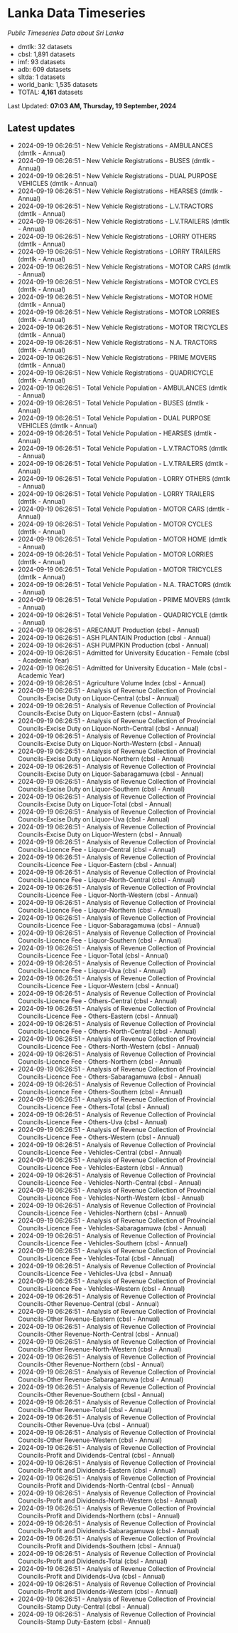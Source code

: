 # Lanka Data Timeseries
*Public Timeseries Data about Sri Lanka*

* dmtlk: 32 datasets
* cbsl: 1,891 datasets
* imf: 93 datasets
* adb: 609 datasets
* sltda: 1 datasets
* world_bank: 1,535 datasets
* TOTAL: **4,161** datasets

Last Updated: **07:03 AM, Thursday, 19 September, 2024**

## Latest updates

* 2024-09-19 06:26:51 - New Vehicle Registrations - AMBULANCES (dmtlk - Annual)
* 2024-09-19 06:26:51 - New Vehicle Registrations - BUSES (dmtlk - Annual)
* 2024-09-19 06:26:51 - New Vehicle Registrations - DUAL PURPOSE VEHICLES (dmtlk - Annual)
* 2024-09-19 06:26:51 - New Vehicle Registrations - HEARSES (dmtlk - Annual)
* 2024-09-19 06:26:51 - New Vehicle Registrations - L.V.TRACTORS (dmtlk - Annual)
* 2024-09-19 06:26:51 - New Vehicle Registrations - L.V.TRAILERS (dmtlk - Annual)
* 2024-09-19 06:26:51 - New Vehicle Registrations - LORRY OTHERS (dmtlk - Annual)
* 2024-09-19 06:26:51 - New Vehicle Registrations - LORRY TRAILERS (dmtlk - Annual)
* 2024-09-19 06:26:51 - New Vehicle Registrations - MOTOR CARS (dmtlk - Annual)
* 2024-09-19 06:26:51 - New Vehicle Registrations - MOTOR CYCLES (dmtlk - Annual)
* 2024-09-19 06:26:51 - New Vehicle Registrations - MOTOR HOME (dmtlk - Annual)
* 2024-09-19 06:26:51 - New Vehicle Registrations - MOTOR LORRIES (dmtlk - Annual)
* 2024-09-19 06:26:51 - New Vehicle Registrations - MOTOR TRICYCLES (dmtlk - Annual)
* 2024-09-19 06:26:51 - New Vehicle Registrations - N.A. TRACTORS (dmtlk - Annual)
* 2024-09-19 06:26:51 - New Vehicle Registrations - PRIME MOVERS (dmtlk - Annual)
* 2024-09-19 06:26:51 - New Vehicle Registrations - QUADRICYCLE (dmtlk - Annual)
* 2024-09-19 06:26:51 - Total Vehicle Population - AMBULANCES (dmtlk - Annual)
* 2024-09-19 06:26:51 - Total Vehicle Population - BUSES (dmtlk - Annual)
* 2024-09-19 06:26:51 - Total Vehicle Population - DUAL PURPOSE VEHICLES (dmtlk - Annual)
* 2024-09-19 06:26:51 - Total Vehicle Population - HEARSES (dmtlk - Annual)
* 2024-09-19 06:26:51 - Total Vehicle Population - L.V.TRACTORS (dmtlk - Annual)
* 2024-09-19 06:26:51 - Total Vehicle Population - L.V.TRAILERS (dmtlk - Annual)
* 2024-09-19 06:26:51 - Total Vehicle Population - LORRY OTHERS (dmtlk - Annual)
* 2024-09-19 06:26:51 - Total Vehicle Population - LORRY TRAILERS (dmtlk - Annual)
* 2024-09-19 06:26:51 - Total Vehicle Population - MOTOR CARS (dmtlk - Annual)
* 2024-09-19 06:26:51 - Total Vehicle Population - MOTOR CYCLES (dmtlk - Annual)
* 2024-09-19 06:26:51 - Total Vehicle Population - MOTOR HOME (dmtlk - Annual)
* 2024-09-19 06:26:51 - Total Vehicle Population - MOTOR LORRIES (dmtlk - Annual)
* 2024-09-19 06:26:51 - Total Vehicle Population - MOTOR TRICYCLES (dmtlk - Annual)
* 2024-09-19 06:26:51 - Total Vehicle Population - N.A. TRACTORS (dmtlk - Annual)
* 2024-09-19 06:26:51 - Total Vehicle Population - PRIME MOVERS (dmtlk - Annual)
* 2024-09-19 06:26:51 - Total Vehicle Population - QUADRICYCLE (dmtlk - Annual)
* 2024-09-19 06:26:51 - ARECANUT Production (cbsl - Annual)
* 2024-09-19 06:26:51 - ASH PLANTAIN Production (cbsl - Annual)
* 2024-09-19 06:26:51 - ASH PUMPKIN Production (cbsl - Annual)
* 2024-09-19 06:26:51 - Admitted for University Education - Female (cbsl - Academic Year)
* 2024-09-19 06:26:51 - Admitted for University Education - Male (cbsl - Academic Year)
* 2024-09-19 06:26:51 - Agriculture Volume Index (cbsl - Annual)
* 2024-09-19 06:26:51 - Analysis of Revenue Collection of Provincial Councils-Excise Duty on Liquor-Central (cbsl - Annual)
* 2024-09-19 06:26:51 - Analysis of Revenue Collection of Provincial Councils-Excise Duty on Liquor-Eastern (cbsl - Annual)
* 2024-09-19 06:26:51 - Analysis of Revenue Collection of Provincial Councils-Excise Duty on Liquor-North-Central (cbsl - Annual)
* 2024-09-19 06:26:51 - Analysis of Revenue Collection of Provincial Councils-Excise Duty on Liquor-North-Western (cbsl - Annual)
* 2024-09-19 06:26:51 - Analysis of Revenue Collection of Provincial Councils-Excise Duty on Liquor-Northern (cbsl - Annual)
* 2024-09-19 06:26:51 - Analysis of Revenue Collection of Provincial Councils-Excise Duty on Liquor-Sabaragamuwa (cbsl - Annual)
* 2024-09-19 06:26:51 - Analysis of Revenue Collection of Provincial Councils-Excise Duty on Liquor-Southern (cbsl - Annual)
* 2024-09-19 06:26:51 - Analysis of Revenue Collection of Provincial Councils-Excise Duty on Liquor-Total (cbsl - Annual)
* 2024-09-19 06:26:51 - Analysis of Revenue Collection of Provincial Councils-Excise Duty on Liquor-Uva (cbsl - Annual)
* 2024-09-19 06:26:51 - Analysis of Revenue Collection of Provincial Councils-Excise Duty on Liquor-Western (cbsl - Annual)
* 2024-09-19 06:26:51 - Analysis of Revenue Collection of Provincial Councils-Licence Fee - Liquor-Central (cbsl - Annual)
* 2024-09-19 06:26:51 - Analysis of Revenue Collection of Provincial Councils-Licence Fee - Liquor-Eastern (cbsl - Annual)
* 2024-09-19 06:26:51 - Analysis of Revenue Collection of Provincial Councils-Licence Fee - Liquor-North-Central (cbsl - Annual)
* 2024-09-19 06:26:51 - Analysis of Revenue Collection of Provincial Councils-Licence Fee - Liquor-North-Western (cbsl - Annual)
* 2024-09-19 06:26:51 - Analysis of Revenue Collection of Provincial Councils-Licence Fee - Liquor-Northern (cbsl - Annual)
* 2024-09-19 06:26:51 - Analysis of Revenue Collection of Provincial Councils-Licence Fee - Liquor-Sabaragamuwa (cbsl - Annual)
* 2024-09-19 06:26:51 - Analysis of Revenue Collection of Provincial Councils-Licence Fee - Liquor-Southern (cbsl - Annual)
* 2024-09-19 06:26:51 - Analysis of Revenue Collection of Provincial Councils-Licence Fee - Liquor-Total (cbsl - Annual)
* 2024-09-19 06:26:51 - Analysis of Revenue Collection of Provincial Councils-Licence Fee - Liquor-Uva (cbsl - Annual)
* 2024-09-19 06:26:51 - Analysis of Revenue Collection of Provincial Councils-Licence Fee - Liquor-Western (cbsl - Annual)
* 2024-09-19 06:26:51 - Analysis of Revenue Collection of Provincial Councils-Licence Fee - Others-Central (cbsl - Annual)
* 2024-09-19 06:26:51 - Analysis of Revenue Collection of Provincial Councils-Licence Fee - Others-Eastern (cbsl - Annual)
* 2024-09-19 06:26:51 - Analysis of Revenue Collection of Provincial Councils-Licence Fee - Others-North-Central (cbsl - Annual)
* 2024-09-19 06:26:51 - Analysis of Revenue Collection of Provincial Councils-Licence Fee - Others-North-Western (cbsl - Annual)
* 2024-09-19 06:26:51 - Analysis of Revenue Collection of Provincial Councils-Licence Fee - Others-Northern (cbsl - Annual)
* 2024-09-19 06:26:51 - Analysis of Revenue Collection of Provincial Councils-Licence Fee - Others-Sabaragamuwa (cbsl - Annual)
* 2024-09-19 06:26:51 - Analysis of Revenue Collection of Provincial Councils-Licence Fee - Others-Southern (cbsl - Annual)
* 2024-09-19 06:26:51 - Analysis of Revenue Collection of Provincial Councils-Licence Fee - Others-Total (cbsl - Annual)
* 2024-09-19 06:26:51 - Analysis of Revenue Collection of Provincial Councils-Licence Fee - Others-Uva (cbsl - Annual)
* 2024-09-19 06:26:51 - Analysis of Revenue Collection of Provincial Councils-Licence Fee - Others-Western (cbsl - Annual)
* 2024-09-19 06:26:51 - Analysis of Revenue Collection of Provincial Councils-Licence Fee - Vehicles-Central (cbsl - Annual)
* 2024-09-19 06:26:51 - Analysis of Revenue Collection of Provincial Councils-Licence Fee - Vehicles-Eastern (cbsl - Annual)
* 2024-09-19 06:26:51 - Analysis of Revenue Collection of Provincial Councils-Licence Fee - Vehicles-North-Central (cbsl - Annual)
* 2024-09-19 06:26:51 - Analysis of Revenue Collection of Provincial Councils-Licence Fee - Vehicles-North-Western (cbsl - Annual)
* 2024-09-19 06:26:51 - Analysis of Revenue Collection of Provincial Councils-Licence Fee - Vehicles-Northern (cbsl - Annual)
* 2024-09-19 06:26:51 - Analysis of Revenue Collection of Provincial Councils-Licence Fee - Vehicles-Sabaragamuwa (cbsl - Annual)
* 2024-09-19 06:26:51 - Analysis of Revenue Collection of Provincial Councils-Licence Fee - Vehicles-Southern (cbsl - Annual)
* 2024-09-19 06:26:51 - Analysis of Revenue Collection of Provincial Councils-Licence Fee - Vehicles-Total (cbsl - Annual)
* 2024-09-19 06:26:51 - Analysis of Revenue Collection of Provincial Councils-Licence Fee - Vehicles-Uva (cbsl - Annual)
* 2024-09-19 06:26:51 - Analysis of Revenue Collection of Provincial Councils-Licence Fee - Vehicles-Western (cbsl - Annual)
* 2024-09-19 06:26:51 - Analysis of Revenue Collection of Provincial Councils-Other Revenue-Central (cbsl - Annual)
* 2024-09-19 06:26:51 - Analysis of Revenue Collection of Provincial Councils-Other Revenue-Eastern (cbsl - Annual)
* 2024-09-19 06:26:51 - Analysis of Revenue Collection of Provincial Councils-Other Revenue-North-Central (cbsl - Annual)
* 2024-09-19 06:26:51 - Analysis of Revenue Collection of Provincial Councils-Other Revenue-North-Western (cbsl - Annual)
* 2024-09-19 06:26:51 - Analysis of Revenue Collection of Provincial Councils-Other Revenue-Northern (cbsl - Annual)
* 2024-09-19 06:26:51 - Analysis of Revenue Collection of Provincial Councils-Other Revenue-Sabaragamuwa (cbsl - Annual)
* 2024-09-19 06:26:51 - Analysis of Revenue Collection of Provincial Councils-Other Revenue-Southern (cbsl - Annual)
* 2024-09-19 06:26:51 - Analysis of Revenue Collection of Provincial Councils-Other Revenue-Total (cbsl - Annual)
* 2024-09-19 06:26:51 - Analysis of Revenue Collection of Provincial Councils-Other Revenue-Uva (cbsl - Annual)
* 2024-09-19 06:26:51 - Analysis of Revenue Collection of Provincial Councils-Other Revenue-Western (cbsl - Annual)
* 2024-09-19 06:26:51 - Analysis of Revenue Collection of Provincial Councils-Profit and Dividends-Central (cbsl - Annual)
* 2024-09-19 06:26:51 - Analysis of Revenue Collection of Provincial Councils-Profit and Dividends-Eastern (cbsl - Annual)
* 2024-09-19 06:26:51 - Analysis of Revenue Collection of Provincial Councils-Profit and Dividends-North-Central (cbsl - Annual)
* 2024-09-19 06:26:51 - Analysis of Revenue Collection of Provincial Councils-Profit and Dividends-North-Western (cbsl - Annual)
* 2024-09-19 06:26:51 - Analysis of Revenue Collection of Provincial Councils-Profit and Dividends-Northern (cbsl - Annual)
* 2024-09-19 06:26:51 - Analysis of Revenue Collection of Provincial Councils-Profit and Dividends-Sabaragamuwa (cbsl - Annual)
* 2024-09-19 06:26:51 - Analysis of Revenue Collection of Provincial Councils-Profit and Dividends-Southern (cbsl - Annual)
* 2024-09-19 06:26:51 - Analysis of Revenue Collection of Provincial Councils-Profit and Dividends-Total (cbsl - Annual)
* 2024-09-19 06:26:51 - Analysis of Revenue Collection of Provincial Councils-Profit and Dividends-Uva (cbsl - Annual)
* 2024-09-19 06:26:51 - Analysis of Revenue Collection of Provincial Councils-Profit and Dividends-Western (cbsl - Annual)
* 2024-09-19 06:26:51 - Analysis of Revenue Collection of Provincial Councils-Stamp Duty-Central (cbsl - Annual)
* 2024-09-19 06:26:51 - Analysis of Revenue Collection of Provincial Councils-Stamp Duty-Eastern (cbsl - Annual)